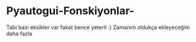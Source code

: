 # Pyautogui-Fonskiyonlar-
Tabi bazı eksikler var fakat bence yeterli :) Zamanım oldukça ekleyeceğim daha fazla
